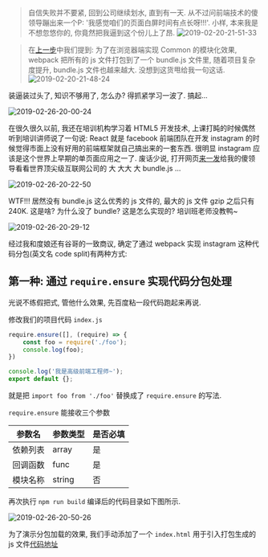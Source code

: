 > 自信失败并不要紧, 回到公司继续划水, 直到有一天. 从不过问前端技术的傻领导蹦出来一个P: '我感觉咱们的页面白屏时间有点长呀!!!'. 小样, 本来我是不想忽悠你的, 你竟然把我逼到这个份儿上了昂.
![2019-02-20-21-51-33](http://img.blog.niubishanshan.top/2019-02-20-21-51-33.png)

> 在[上一步](https://juejin.im/post/5c4e81c3f265da613c0a2952)中我们提到: 为了在浏览器端实现 Common 的模块化效果, webpack 把所有的 js 文件打包到了一个 bundle.js 文件里, 随着项目复杂度提升, bundle.js 文件也越来越大. 没想到这货甩给我一句这话.
![2019-02-20-21-48-24](http://img.blog.niubishanshan.top/2019-02-20-21-48-24.png)

装逼装过头了, 知识不够用了, 怎么办? 得抓紧学习一波了. 搞起...

![2019-02-26-20-00-24](http://img.blog.niubishanshan.top/2019-02-26-20-00-24.png)

在很久很久以前, 我还在培训机构学习着 HTML5 开发技术, 上课打盹的时候偶然听到培训讲师说了一句说: React 就是 facebook 前端团队在开发 instagram 的时候觉得市面上没有好用的前端框架就自己搞出来的一套东西. 很明显 instagram 应该是这个世界上早期的单页面应用之一了. 废话少说, 打开网页[来一发](https://www.instagram.com/)给我的傻领导看看世界顶尖级互联网公司的 大 大大 大 bundle.js ...

![2019-02-26-20-22-50](http://img.blog.niubishanshan.top/2019-02-26-20-22-50.png)

WTF!!! 居然没有 bundle.js 这么优秀的 js 文件的, 最大的 js 文件 gzip 之后只有 240K. 这是啥? 为什么没了 bundle? 这是怎么实现的? 培训班老师没教鸭~

![2019-02-26-20-29-12](http://img.blog.niubishanshan.top/2019-02-26-20-29-12.png)

经过我和度娘还有谷哥的一致商议, 确定了通过 webpack 实现 instagram 这种代码分包(英文名 code split)有两种方式:

## 第一种: 通过 `require.ensure` 实现代码分包处理

光说不练假把式, 管他什么效果, 先百度粘一段代码跑起来再说.

修改我们的项目代码 `index.js`
```js
require.ensure([], (require) => {
    const foo = require('./foo');
    console.log(foo);
})

console.log('我是高级前端工程师~');
export default {};
```

就是把 `import foo from './foo'` 替换成了 `require.ensure` 的写法.

`require.ensure` 能接收三个参数

参数名 | 参数类型 | 是否必填
--- | --- | ---
依赖列表 | array | 是
回调函数 | func | 是
模块名称 | string | 否

再次执行 `npm run build` 编译后的代码目录如下图所示.

![2019-02-26-20-50-26](http://img.blog.niubishanshan.top/2019-02-26-20-50-26.png)

为了演示分包加载的效果, 我们手动添加了一个 `index.html` 用于引入打包生成的 js 文件[代码地址](https://github.com/luoquanquan/webpack-show/commit/9decb3a0b29d003a669727c1f97dd9e2669fa76d)




